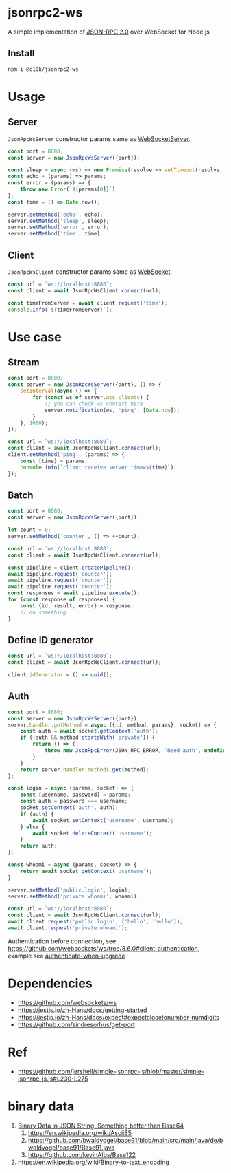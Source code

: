 # jsonrpc2-ws

A simple implementation of [JSON-RPC 2.0](https://www.jsonrpc.org/specification) over WebSocket for Node.js

## Install

```bash
npm i @c10k/jsonrpc2-ws
```

# Usage

## Server

`JsonRpcWsServer` constructor params same
as [WebSocketServer](https://github.com/websockets/ws/blob/8.6.0/lib/websocket-server.js#L30-L56).

```js
const port = 8080;
const server = new JsonRpcWsServer({port});

const sleep = async (ms) => new Promise(resolve => setTimeout(resolve, ms));
const echo = (params) => params;
const error = (params) => {
    throw new Error(`${params[0]}`)
};
const time = () => Date.now();

server.setMethod('echo', echo);
server.setMethod('sleep', sleep);
server.setMethod('error', error);
server.setMethod('time', time);
```

## Client

`JsonRpcWsClient` constructor params same
as [WebSocket](https://github.com/websockets/ws/blob/8.6.0/lib/websocket.js#L45-L52).

```js
const url = `ws://localhost:8080`;
const client = await JsonRpcWsClient.connect(url);

const timeFromServer = await client.request('time');
console.info(`${timeFromServer}`);
```

# Use case

## Stream

```js
const port = 8080;
const server = new JsonRpcWsServer({port}, () => {
    setInterval(async () => {
        for (const ws of server.wss.clients) {
            // you can check ws context here
            server.notification(ws, 'ping', [Date.now]);
        }
    }, 1000);
});
```

```js
const url = `ws://localhost:8080`;
const client = await JsonRpcWsClient.connect(url);
client.setMethod('ping', (params) => {
    const [time] = params;
    console.info(`client receive server time=${time}`);
});
```

## Batch

```js
const port = 8080;
const server = new JsonRpcWsServer({port});

let count = 0;
server.setMethod('counter', () => ++count);
```

```js
const url = `ws://localhost:8080`;
const client = await JsonRpcWsClient.connect(url);

const pipeline = client.createPipeline();
await pipeline.request('counter');
await pipeline.request('counter');
await pipeline.request('counter');
const responses = await pipeline.execute();
for (const response of responses) {
    const {id, result, error} = response;
    // do something
}
```

## Define ID generator

```js
const url = `ws://localhost:8080`;
const client = await JsonRpcWsClient.connect(url);

client.idGenerator = () => uuid();
```

## Auth

```js
const port = 8080;
const server = new JsonRpcWsServer({port});
server.handler.getMethod = async ({id, method, params}, socket) => {
    const auth = await socket.getContext('auth');
    if (!auth && method.startsWith('private')) {
        return () => {
            throw new JsonRpcError(JSON_RPC_ERROR, 'Need auth', undefined);
        }
    }
    return server.handler.methods.get(method);
};

const login = async (params, socket) => {
    const [username, password] = params;
    const auth = password === username;
    socket.setContext('auth', auth);
    if (auth) {
        await socket.setContext('username', username);
    } else {
        await socket.deleteContext('username');
    }
    return auth;
};

const whoami = async (params, socket) => {
    return await socket.getContext('username');
}

server.setMethod('public.login', login);
server.setMethod('private.whoami', whoami);
```

```js
const url = `ws://localhost:8080`;
const client = await JsonRpcWsClient.connect(url);
await client.request('public.login', ['hello', 'hello']);
await client.request('private.whoami');
```

Authentication before connection, see https://github.com/websockets/ws/tree/8.6.0#client-authentication, example see [authenticate-when-upgrade](./examples/authenticate-when-upgrade)

# Dependencies

- https://github.com/websockets/ws
- https://jestjs.io/zh-Hans/docs/getting-started
- https://jestjs.io/zh-Hans/docs/expect#expectclosetonumber-numdigits
- https://github.com/sindresorhus/get-port

# Ref

- https://github.com/jershell/simple-jsonrpc-js/blob/master/simple-jsonrpc-js.js#L230-L275

# binary data

1. [Binary Data in JSON String. Something better than Base64](https://stackoverflow.com/questions/1443158/binary-data-in-json-string-something-better-than-base64/1443240#1443240)
   1. https://en.wikipedia.org/wiki/Ascii85
   2. https://github.com/bwaldvogel/base91/blob/main/src/main/java/de/bwaldvogel/base91/Base91.java
   3. https://github.com/kevinAlbs/Base122
2. https://en.wikipedia.org/wiki/Binary-to-text_encoding
